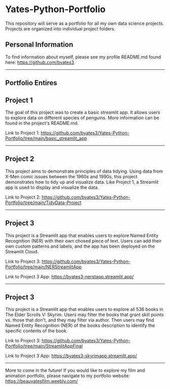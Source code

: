 # Yates-Python-Portfolio

This repository will serve as a portfolio for all my own data science projects. Projects are organized into individual project folders.

**Personal Information**
---
To find information about myself, please see my profile README.md found here: https://github.com/byates3

-------------------------------------------------------------------------

**Portfolio Entires**
---

Project 1
---
The goal of this project was to create a basic streamlit app. It allows users to explore data on different species of penguins. More information can be found in the project's README.md.

Link to Project 1: https://github.com/byates3/Yates-Python-Portfolio/tree/main/basic_streamlit_app

-------------------------------------------------------------------------

Project 2
---
This project aims to demonstrate principles of data tidying. Using data from X-Men comic issues between the 1960s and 1990s, this project demonstrates how to tidy up and visualize data. Like Project 1, a Streamlit app is used to display and visualize the data.

Link to Project 2: https://github.com/byates3/Yates-Python-Portfolio/tree/main/TidyData-Project

-------------------------------------------------------------------------

Project 3
---
This project is a Streamlit app that enables users to explore Named Entity Recognition (NER) with their own chosed piece of text. Users can add their own custom patterns and labels, and the app has been deployed on the Streamlit Cloud.

Link to Project 3: https://github.com/byates3/Yates-Python-Portfolio/tree/main/NERStreamlitApp

Link to Project 3 App: https://byates3-nerstapp.streamlit.app/

-------------------------------------------------------------------------

Project 3
---
This project is a Streamlit app that enables users to explore all 536 books in The Elder Scrolls V: Skyrim. Users may filter the books that grant skill points vs. those that don't, and they may filter via author. Then users may find Named Entity Recognition (NER) of the books description to identify the specific contents of the book.

Link to Project 3: https://github.com/byates3/Yates-Python-Portfolio/tree/main/StreamlitAppFinal

Link to Project 3 App: https://byates3-skyrimapp.streamlit.app/

-------------------------------------------------------------------------

More to come in the future! If you would like to explore my film and animation portfolio, please navigate to my portfolio website: https://beauyatesfilm.weebly.com/